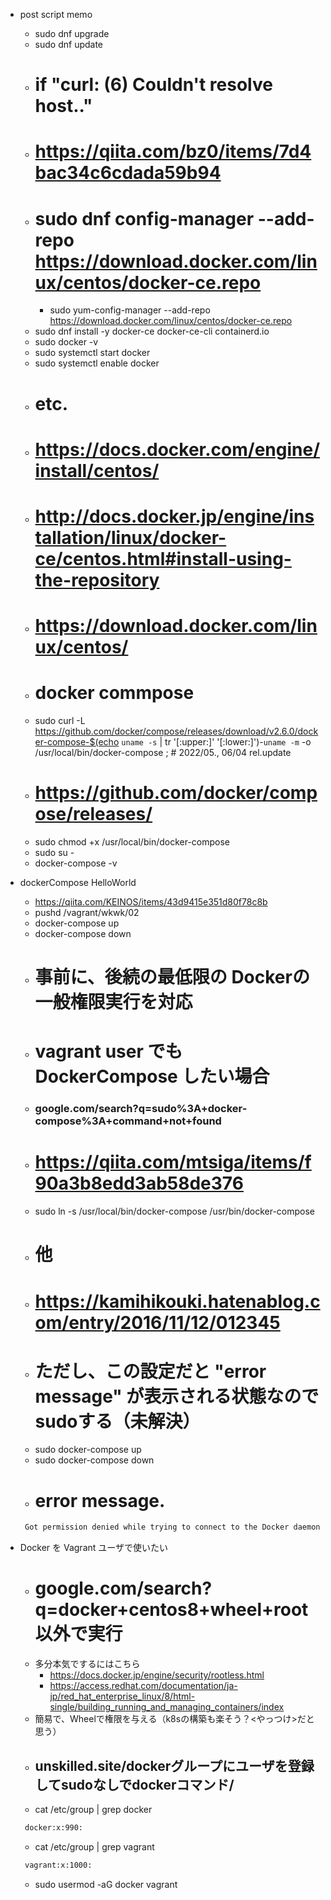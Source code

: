
- post script memo
    - sudo dnf upgrade
    - sudo dnf update
    - # if "curl: (6) Couldn't resolve host.."
    - # https://qiita.com/bz0/items/7d4bac34c6cdada59b94
    - # sudo dnf config-manager --add-repo https://download.docker.com/linux/centos/docker-ce.repo
        - sudo yum-config-manager --add-repo https://download.docker.com/linux/centos/docker-ce.repo
    - sudo dnf install -y docker-ce docker-ce-cli containerd.io
    - sudo docker -v
    - sudo systemctl start docker
    - sudo systemctl enable docker
    - # etc.
    - # https://docs.docker.com/engine/install/centos/
    - # http://docs.docker.jp/engine/installation/linux/docker-ce/centos.html#install-using-the-repository
    - # https://download.docker.com/linux/centos/
    - # docker commpose
    - sudo curl -L https://github.com/docker/compose/releases/download/v2.6.0/docker-compose-$(echo `uname -s` | tr '[:upper:]' '[:lower:]')-`uname -m` -o /usr/local/bin/docker-compose ; # 2022/05., 06/04 rel.update
    - # https://github.com/docker/compose/releases/
    - sudo chmod +x /usr/local/bin/docker-compose
    - sudo su -
    - docker-compose -v

- dockerCompose HelloWorld
    - https://qiita.com/KEINOS/items/43d9415e351d80f78c8b
    - pushd /vagrant/wkwk/02
    - docker-compose up
    - docker-compose down
    - # 事前に、後続の最低限の Dockerの一般権限実行を対応
    - # vagrant user でも DockerCompose したい場合
    - ### google.com/search?q=sudo%3A+docker-compose%3A+command+not+found
    - # https://qiita.com/mtsiga/items/f90a3b8edd3ab58de376
    - sudo ln -s /usr/local/bin/docker-compose /usr/bin/docker-compose
    - # 他
    - # https://kamihikouki.hatenablog.com/entry/2016/11/12/012345
    - # ただし、この設定だと "error message" が表示される状態なのでsudoする（未解決）
    - sudo docker-compose up
    - sudo docker-compose down
    - # error message.
     ```bash
      Got permission denied while trying to connect to the Docker daemon socket at unix:///var/run/docker.sock: Get "http://%2Fvar%2Frun%2Fdocker.sock/v1.24/containers/json?all=1&filters=%7B%22label%22%3A%7B%22com.docker.compose.project%3D02%22%3Atrue%7D%7D&limit=0": dial unix /var/run/docker.sock: connect: permission denied
     ```


- Docker を Vagrant ユーザで使いたい
    - # google.com/search?q=docker+centos8+wheel+root以外で実行
    - 多分本気でするにはこちら
        - https://docs.docker.jp/engine/security/rootless.html
        - https://access.redhat.com/documentation/ja-jp/red_hat_enterprise_linux/8/html-single/building_running_and_managing_containers/index
    - 簡易で、Wheelで権限を与える（k8sの構築も楽そう？<やっつけ>だと思う）
    - ## unskilled.site/dockerグループにユーザを登録してsudoなしでdockerコマンド/
    - cat /etc/group | grep docker
     ```bash
      docker:x:990:
     ```
    - cat /etc/group | grep vagrant
     ```bash
      vagrant:x:1000:
     ```
    - sudo usermod -aG docker vagrant

